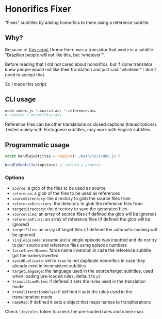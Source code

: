 # Honorifics Fixer

"Fixes" subtitles by adding honorifics to them using a reference subtitle.

## Why?

Because of [this script](https://github.com/qgustavor/subtitle-comments/) I know there was a translator that wrote in a subtitle "Brazilian people will not like this, but 'whatever'".

Before reading that I did not cared about honorifics, but if some translator knew people would not like their translation and just said "whatever" I don't need to accept that.

So I made this script.

## CLI usage

```bash
node index.js *.source.ass *.reference.ass
# creates *.honorifics.ass
```

Reference files can be other translations or closed captions (transcriptions). Tested mainly with Portuguese subtitles, may work with English subtitles.

## Programmatic usage

```javascript
const handleSubtitles = require('./path/to/index.js')

handleSubtitles(options) // return a promise
```

### Options

- `source`: a glob of the files to be used as source
- `reference`: a glob of the files to be used as references
- `sourceDirectory`: the directory to glob the source files from
- `referenceDirectory`: the directory to glob the reference files from
- `targetDirectory`: the directory to save the generated files
- `sourceFiles`: an array of source files (if defined the glob will be ignored)
- `referenceFiles`: an array of reference files (if defined the glob will be ignored)
- `targetFiles`: an array of target files (if defined the automatic naming will be ignored)
- `singleEpisode`: assume just a single episode was inputted and do not try to pair source and reference files using episode numbers
- `forceInvertNames`: force name inversion in case the reference subtitle got the names inverted
- `avoidDuplicate`: set to `true` to not duplicate honorifics in case they already exist in inconsistent subtitles
- `targetLanguage`: the language used in the source/target subtitles, used when loading pre-loaded rules, default to `pt`
- `translationRules`: if defined it sets the rules used in the translation mode
- `transliterationRules`: if defined it sets the rules used in the transliteration mode
- `nameMap`: if defined it sets a object that maps names to transliterations

Check `lib/rules` folder to check the pre-loaded rules and name map.

